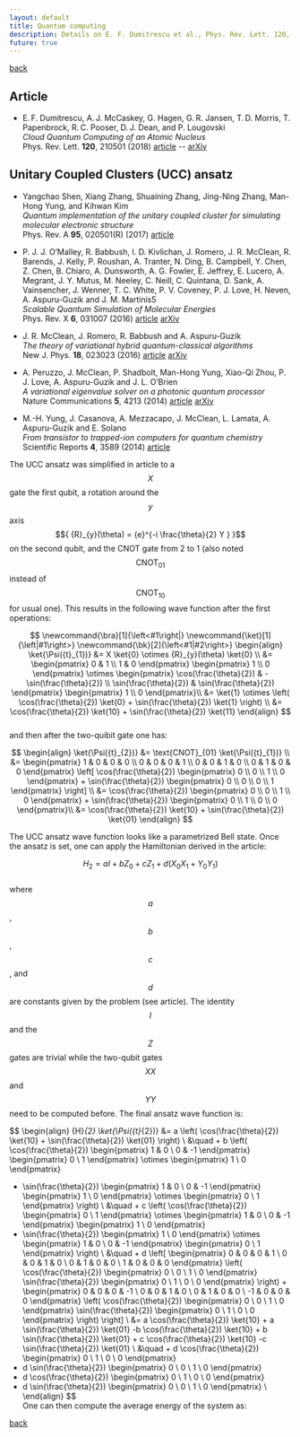 ```yaml
---
layout: default
title: Quantum computing
description: Details on E. F. Dumitrescu et al., Phys. Rev. Lett. 120, 210501 (2018)
future: true
---
```


[back](./)

## Article 

- E. F. Dumitrescu, A. J. McCaskey, G. Hagen, G. R. Jansen, T. D. Morris, T. Papenbrock, R. C. Pooser, D. J. Dean, and P. Lougovski  
  _Cloud Quantum Computing of an Atomic Nucleus_  
  Phys. Rev. Lett. **120**, 210501 (2018) [article](https://doi.org/10.1103/PhysRevLett.120.210501) -- [arXiv](https://arxiv.org/abs/1801.03897)

## Unitary Coupled Clusters (UCC) ansatz

- Yangchao Shen, Xiang Zhang, Shuaining Zhang, Jing-Ning Zhang, Man-Hong Yung, and Kihwan Kim  
  _Quantum implementation of the unitary coupled cluster for simulating molecular electronic structure_  
  Phys. Rev. A **95**, 020501(R) (2017) [article](https://doi.org/10.1103/PhysRevA.95.020501)

- P. J. J. O’Malley, R. Babbush, I. D. Kivlichan, J. Romero, J. R. McClean, R. Barends, J. Kelly, P. Roushan, A. Tranter, N. Ding, B. Campbell, Y. Chen, Z. Chen, B. Chiaro, A. Dunsworth, A. G. Fowler, E. Jeffrey, E. Lucero, A. Megrant, J. Y. Mutus, M. Neeley, C. Neill, C. Quintana, D. Sank, A. Vainsencher, J. Wenner, T. C. White, P. V. Coveney, P. J. Love, H. Neven, A. Aspuru-Guzik and J. M. Martinis5  
  _Scalable Quantum Simulation of Molecular Energies_  
  Phys. Rev. X **6**, 031007 (2016) [article](https://doi.org/10.1103/PhysRevX.6.031007) [arXiv](https://arxiv.org/abs/1512.06860) 

- J. R. McClean, J. Romero, R. Babbush and A. Aspuru-Guzik  
  _The theory of variational hybrid quantum-classical algorithms_  
  New J. Phys. **18**, 023023 (2016) [article](https://doi.org/10.1088/1367-2630/18/2/023023) [arXiv](https://arxiv.org/abs/1509.04279)

- A. Peruzzo, J. McClean, P. Shadbolt, Man-Hong Yung, Xiao-Qi Zhou, P. J. Love, A. Aspuru-Guzik and J. L. O’Brien  
  _A variational eigenvalue solver on a photonic quantum processor_  
  Nature Communications **5**, 4213 (2014) [article](https://www.nature.com/articles/ncomms5213) [arXiv](https://arxiv.org/abs/1304.3061)

- M.-H. Yung, J. Casanova, A. Mezzacapo, J. McClean, L. Lamata, A. Aspuru-Guzik and E. Solano  
  _From transistor to trapped-ion computers for quantum chemistry_  
  Scientific Reports **4**, 3589 (2014) [article](https://doi.org/10.1038/srep03589)


The UCC ansatz was simplified in article to a $${ X }$$ gate the first qubit, a rotation around the $${ y }$$ axis $${ {R}_{y}(\theta) = {e}^{-i \frac{\theta}{2} Y } }$$ on the second qubit, and the CNOT gate from 2 to 1 (also noted $${ \text{CNOT}_{01} }$$ instead of $${ \text{CNOT}_{10} }$$ for usual one). This results in the following wave function after the first operations:

$$
\newcommand{\bra}[1]{\left<#1\right|}
\newcommand{\ket}[1]{\left|#1\right>}
\newcommand{\bk}[2]{\left<#1|#2\right>}
\begin{align}
	\ket{\Psi({t}_{1})} &= X \ket{0} \otimes {R}_{y}(\theta) \ket{0} \\
	&= 
	\begin{pmatrix}
		0 & 1 \\
		1 & 0
	\end{pmatrix}
	\begin{pmatrix}
		1 \\
		0
	\end{pmatrix}
	\otimes
  \begin{pmatrix}
		\cos(\frac{\theta}{2}) & -\sin(\frac{\theta}{2}) \\
		\sin(\frac{\theta}{2}) & \sin(\frac{\theta}{2})
	\end{pmatrix}
	\begin{pmatrix}
		1 \\
		0
	\end{pmatrix}\\
  &= \ket{1} \otimes \left( \cos(\frac{\theta}{2}) \ket{0} + \sin(\frac{\theta}{2}) \ket{1} \right) \\
  &= \cos(\frac{\theta}{2}) \ket{10} + \sin(\frac{\theta}{2}) \ket{11}
\end{align}
$$  
and then after the two-quibit gate one has:  

$$
\begin{align}
	\ket{\Psi({t}_{2})} &= \text{CNOT}_{01} \ket{\Psi({t}_{1})} \\
	&= 
  \begin{pmatrix}
		1 & 0 & 0 & 0 \\
		0 & 0 & 0 & 1 \\
    0 & 0 & 1 & 0 \\
    0 & 1 & 0 & 0 
	\end{pmatrix}
	\left[
	\cos(\frac{\theta}{2})
	\begin{pmatrix}
		0 \\
		0 \\
		1 \\
		0 
	\end{pmatrix}
	+ \sin(\frac{\theta}{2})
	\begin{pmatrix}
		0 \\
		0 \\
		0 \\
		1 
	\end{pmatrix}
	\right] \\
	&= \cos(\frac{\theta}{2})
	\begin{pmatrix}
		0 \\
		0 \\
		1 \\
		0 
	\end{pmatrix}
	+ \sin(\frac{\theta}{2})
	\begin{pmatrix}
		0 \\
		1 \\
		0 \\
		0 
	\end{pmatrix}\\
  &= \cos(\frac{\theta}{2}) \ket{10} + \sin(\frac{\theta}{2}) \ket{01}
\end{align}
$$  

The UCC ansatz wave function looks like a parametrized Bell state. Once the ansatz is set, one can apply the Hamiltonian derived in the article:  

$$
\begin{equation}
	{H}_{2} = a I + b {Z}_{0} + c {Z}_{1} + d ({X}_{0} {X}_{1} + {Y}_{0} {Y}_{1})
\end{equation}
$$  
where $${ a }$$, $${ b }$$, $${ c }$$, and $${ d }$$ are constants given by the problem (see article). The identity $${ I }$$ and the $${ Z }$$ gates are trivial while the two-qubit gates $${ XX }$$ and $${ YY }$$ need to be computed before. The final ansatz wave function is:  

$$
\begin{align}
 {H}_{2} \ket{\Psi({t}_{2})} &= a \left( \cos(\frac{\theta}{2}) \ket{10} + \sin(\frac{\theta}{2}) \ket{01} \right) \\
 &\quad + b \left( 
  \cos(\frac{\theta}{2}) 
  \begin{pmatrix}
		1 & 0 \\
		0 & -1
	\end{pmatrix}
	\begin{pmatrix}
		0 \\
		1
	\end{pmatrix}
  \otimes
  \begin{pmatrix}
		1 \\
		0
	\end{pmatrix}
  + \sin(\frac{\theta}{2}) 
  \begin{pmatrix}
		1 & 0 \\
		0 & -1
	\end{pmatrix}
	\begin{pmatrix}
		1 \\
		0
	\end{pmatrix}
  \otimes
  \begin{pmatrix}
		0 \\
		1
	\end{pmatrix}
 \right) \\
 &\quad + c \left( 
  \cos(\frac{\theta}{2}) 
	\begin{pmatrix}
		0 \\
		1
	\end{pmatrix}
	\otimes
  \begin{pmatrix}
		1 & 0 \\
		0 & -1
	\end{pmatrix}
	\begin{pmatrix}
		1 \\
		0
	\end{pmatrix}
  + \sin(\frac{\theta}{2}) 
	\begin{pmatrix}
		1 \\
		0
	\end{pmatrix}
	\otimes
  \begin{pmatrix}
		1 & 0 \\
		0 & -1
	\end{pmatrix}
	\begin{pmatrix}
		0 \\
		1
	\end{pmatrix}
  \right) \\
  &\quad + d \left[
	\begin{pmatrix}
		0 & 0 & 0 & 1 \\
		0 & 0 & 1 & 0 \\
    0 & 1 & 0 & 0 \\
    1 & 0 & 0 & 0 
	\end{pmatrix}
  \left(
			\cos(\frac{\theta}{2})
			\begin{pmatrix}
			0 \\
			0 \\
			1 \\
			0
			\end{pmatrix}
			\sin(\frac{\theta}{2})
			\begin{pmatrix}
			0 \\
			1 \\
			0 \\
			0
			\end{pmatrix}
  \right)
	+
	\begin{pmatrix}
		0 & 0 & 0 & -1 \\
		0 & 0 & 1 & 0 \\
    0 & 1 & 0 & 0 \\
    -1 & 0 & 0 & 0 
	\end{pmatrix}
  \left(
			\cos(\frac{\theta}{2})
			\begin{pmatrix}
			0 \\
			0 \\
			1 \\
			0
			\end{pmatrix}
			\sin(\frac{\theta}{2})
			\begin{pmatrix}
			0 \\
			1 \\
			0 \\
			0
			\end{pmatrix}
  \right)
  \right] \\
	&= a \cos(\frac{\theta}{2}) \ket{10} + a \sin(\frac{\theta}{2}) \ket{01} -b \cos(\frac{\theta}{2}) \ket{10} + b \sin(\frac{\theta}{2}) \ket{01} + c \cos(\frac{\theta}{2}) \ket{10} -c \sin(\frac{\theta}{2}) \ket{01} \\
	&\quad + d \cos(\frac{\theta}{2}) 
	\begin{pmatrix}
			0 \\
			1 \\
			0 \\
			0
	\end{pmatrix}
  + d \sin(\frac{\theta}{2}) 
	\begin{pmatrix}
			0 \\
			0 \\
			1 \\
			0
	\end{pmatrix}
  + d \cos(\frac{\theta}{2}) 
	\begin{pmatrix}
			0 \\
			1 \\
			0 \\
			0
	\end{pmatrix}
  + d \sin(\frac{\theta}{2}) 
	\begin{pmatrix}
			0 \\
			0 \\
			1 \\
			0
	\end{pmatrix} \\
\end{align}
$$  
One can then compute the average energy of the system as:  





[back](./)
